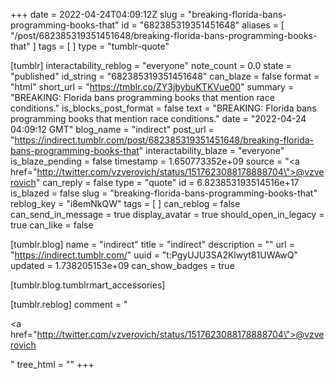 +++
date = 2022-04-24T04:09:12Z
slug = "breaking-florida-bans-programming-books-that"
id = "682385319351451648"
aliases = [ "/post/682385319351451648/breaking-florida-bans-programming-books-that" ]
tags = [ ]
type = "tumblr-quote"

[tumblr]
interactability_reblog = "everyone"
note_count = 0.0
state = "published"
id_string = "682385319351451648"
can_blaze = false
format = "html"
short_url = "https://tmblr.co/ZY3jbybuKTKVue00"
summary = "BREAKING: Florida bans programming books that mention race conditions."
is_blocks_post_format = false
text = "BREAKING: Florida bans programming books that mention race conditions."
date = "2022-04-24 04:09:12 GMT"
blog_name = "indirect"
post_url = "https://indirect.tumblr.com/post/682385319351451648/breaking-florida-bans-programming-books-that"
interactability_blaze = "everyone"
is_blaze_pending = false
timestamp = 1.650773352e+09
source = "<a href=\"http://twitter.com/vzverovich/status/1517623088178888704\">@vzverovich</a>"
can_reply = false
type = "quote"
id = 6.823853193514516e+17
is_blazed = false
slug = "breaking-florida-bans-programming-books-that"
reblog_key = "i8emNkQW"
tags = [ ]
can_reblog = false
can_send_in_message = true
display_avatar = true
should_open_in_legacy = true
can_like = false

[tumblr.blog]
name = "indirect"
title = "indirect"
description = ""
url = "https://indirect.tumblr.com/"
uuid = "t:PgyUJU3SA2Klwyt81UWAwQ"
updated = 1.738205153e+09
can_show_badges = true

[tumblr.blog.tumblrmart_accessories]

[tumblr.reblog]
comment = "<p><a href=\"http://twitter.com/vzverovich/status/1517623088178888704\">@vzverovich</a></p>"
tree_html = ""
+++
